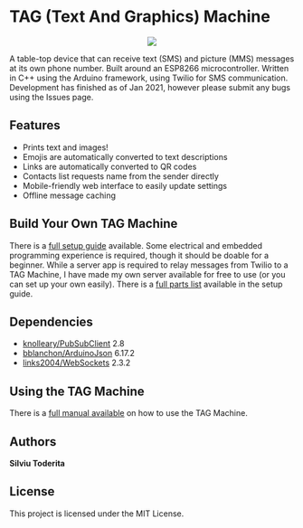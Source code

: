 # TAG (Text And Graphics) Machine
<p align="center">
<img src="https://github.com/silviu-toderita/TAG_Machine/blob/master/docs/tag_gif.gif?raw=true">
</p>

A table-top device that can receive text (SMS) and picture (MMS) messages at its own phone number. Built around an ESP8266 microcontroller. Written in C++ using the Arduino framework, using Twilio for SMS communication. Development has finished as of Jan 2021, however please submit any bugs using the Issues page. 


## Features

- Prints text and images!
- Emojis are automatically converted to text descriptions
- Links are automatically converted to QR codes
- Contacts list requests name from the sender directly
- Mobile-friendly web interface to easily update settings
- Offline message caching


## Build Your Own TAG Machine

There is a [full setup guide](https://github.com/silviu-toderita/TAG_Machine/blob/master/SETUP.md) available. Some electrical and embedded programming experience is required, though it should be doable for a beginner. While a server app is required to relay messages from Twilio to a TAG Machine, I have made my own server available for free to use (or you can set up your own easily). There is a [full parts list](https://github.com/silviu-toderita/TAG_Machine/blob/master/SETUP.md#shopping-list) available in the setup guide.


## Dependencies

* [knolleary/PubSubClient](https://github.com/knolleary/pubsubclient) 2.8
* [bblanchon/ArduinoJson](https://github.com/bblanchon/ArduinoJson) 6.17.2
* [links2004/WebSockets](https://github.com/Links2004/arduinoWebSockets) 2.3.2

## Using the TAG Machine

There is a [full manual available](https://github.com/silviu-toderita/TAG_Machine/blob/master/MANUAL.md) on how to use the TAG Machine. 


## Authors

**Silviu Toderita**


## License

This project is licensed under the MIT License.
